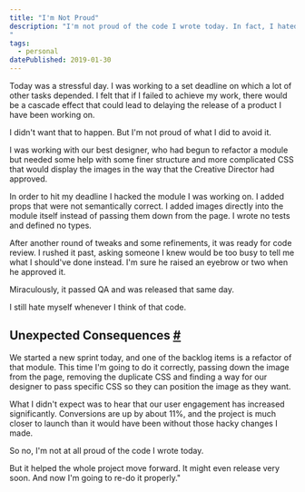 ```yaml
---
title: "I'm Not Proud"
description: "I'm not proud of the code I wrote today. In fact, I hated it. But that's okay, it did what it needed to. And I'm going to redo it tomorrow.
"
tags: 
  - personal
datePublished: 2019-01-30
---
```

Today was a stressful day. I was working to a set deadline on which a lot of other tasks depended. I felt that if I failed to achieve my work, there would be a cascade effect that could lead to delaying the release of a product I have been working on.

I didn't want that to happen. But I'm not proud of what I did to avoid it.

I was working with our best designer, who had begun to refactor a module but needed some help with some finer structure and more complicated CSS that would display the images in the way that the Creative Director had approved.

In order to hit my deadline I hacked the module I was working on. I added props that were not semantically correct. I added images directly into the module itself instead of passing them down from the page. I wrote no tests and defined no types.

After another round of tweaks and some refinements, it was ready for code review. I rushed it past, asking someone I knew would be too busy to tell me what I should've done instead. I'm sure he raised an eyebrow or two when he approved it.

Miraculously, it passed QA and was released that same day.

I still hate myself whenever I think of that code.

## Unexpected Consequences [#](https://deliciousreverie.co.uk/posts/not-proud/#unexpected-consequences)

We started a new sprint today, and one of the backlog items is a refactor of that module. This time I'm going to do it correctly, passing down the image from the page, removing the duplicate CSS and finding a way for our designer to pass specific CSS so they can position the image as they want.

What I didn't expect was to hear that our user engagement has increased significantly. Conversions are up by about 11%, and the project is much closer to launch than it would have been without those hacky changes I made.

So no, I'm not at all proud of the code I wrote today.

But it helped the whole project move forward. It might even release very soon. And now I'm going to re-do it properly."